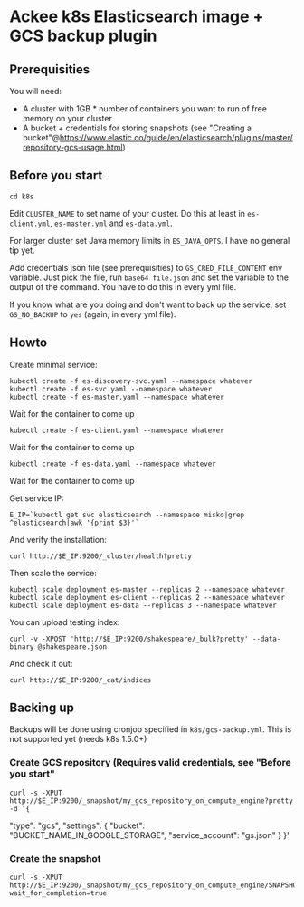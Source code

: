 # Ackee k8s Elasticsearch image + GCS backup plugin

## Prerequisities

You will need:
* A cluster with 1GB * number of containers you want to run of free memory on your cluster
* A bucket + credentials for storing snapshots (see "Creating a bucket"@https://www.elastic.co/guide/en/elasticsearch/plugins/master/repository-gcs-usage.html)

## Before you start

    cd k8s

Edit `CLUSTER_NAME` to set name of your cluster. Do this at least in `es-client.yml`, `es-master.yml` and `es-data.yml`.

For larger cluster set Java memory limits in `ES_JAVA_OPTS`. I have no general tip yet.

Add credentials json file (see prerequisities) to `GS_CRED_FILE_CONTENT` env variable. Just pick the file, run `base64 file.json` and set the variable to the output of the command. You have to do this in every yml file.

If you know what are you doing and don't want to back up the service, set `GS_NO_BACKUP` to `yes` (again, in every yml file).

## Howto

Create minimal service:

    kubectl create -f es-discovery-svc.yaml --namespace whatever
    kubectl create -f es-svc.yaml --namespace whatever
    kubectl create -f es-master.yaml --namespace whatever
Wait for the container to come up

    kubectl create -f es-client.yaml --namespace whatever
Wait for the container to come up

    kubectl create -f es-data.yaml --namespace whatever
Wait for the container to come up

Get service IP:

    E_IP=`kubectl get svc elasticsearch --namespace misko|grep ^elasticsearch|awk '{print $3}'`

And verify the installation:

    curl http://$E_IP:9200/_cluster/health?pretty

Then scale the service:

    kubectl scale deployment es-master --replicas 2 --namespace whatever
    kubectl scale deployment es-client --replicas 2 --namespace whatever
    kubectl scale deployment es-data --replicas 3 --namespace whatever

You can upload testing index:

    curl -v -XPOST 'http://$E_IP:9200/shakespeare/_bulk?pretty' --data-binary @shakespeare.json

And check it out:

    curl http://$E_IP:9200/_cat/indices

## Backing up

Backups will be done using cronjob specified in `k8s/gcs-backup.yml`. This is not supported yet (needs k8s 1.5.0+)

### Create GCS repository (Requires valid credentials, see "Before you start"

    curl -s -XPUT http://$E_IP:9200/_snapshot/my_gcs_repository_on_compute_engine?pretty -d '{
  "type": "gcs",
  "settings": {
    "bucket": "BUCKET_NAME_IN_GOOGLE_STORAGE",
    "service_account": "gs.json"
  }
}'

### Create the snapshot

    curl -s -XPUT http://$E_IP:9200/_snapshot/my_gcs_repository_on_compute_engine/SNAPSHOT_NAME?wait_for_completion=true

